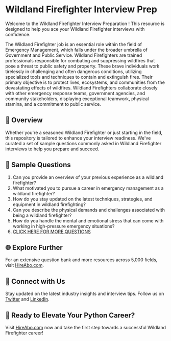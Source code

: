 # Wildland Firefighter Interview Prep

Welcome to the Wildland Firefighter Interview Preparation ! This resource is designed to help you ace your Wildland Firefighter interviews with confidence.

The Wildland Firefighter job is an essential role within the field of Emergency Management, which falls under the broader umbrella of Government and Public Service. Wildland Firefighters are trained professionals responsible for combating and suppressing wildfires that pose a threat to public safety and property. These brave individuals work tirelessly in challenging and often dangerous conditions, utilizing specialized tools and techniques to contain and extinguish fires. Their primary objective is to protect lives, ecosystems, and communities from the devastating effects of wildfires. Wildland Firefighters collaborate closely with other emergency response teams, government agencies, and community stakeholders, displaying exceptional teamwork, physical stamina, and a commitment to public service.

## 🚀 Overview

Whether you're a seasoned Wildland Firefighter or just starting in the field, this repository is tailored to enhance your interview readiness. We've curated a set of sample questions commonly asked in Wildland Firefighter interviews to help you prepare and succeed.

## 📝 Sample Questions

1. Can you provide an overview of your previous experience as a wildland firefighter?
2. What motivated you to pursue a career in emergency management as a wildland firefighter?
3. How do you stay updated on the latest techniques, strategies, and equipment in wildland firefighting?
4. Can you describe the physical demands and challenges associated with being a wildland firefighter?
5. How do you handle the mental and emotional stress that can come with working in high-pressure emergency situations?
6. [CLICK HERE FOR MORE QUESTIONS](https://hireabo.com/job/17_4_13/Wildland%20Firefighter)

## 🌐 Explore Further

For an extensive question bank and more resources across 5,000 fields, visit [HireAbo.com](https://www.hireabo.com).

## 📱 Connect with Us

Stay updated on the latest industry insights and interview tips. Follow us on [Twitter](https://twitter.com/hireabo) and [LinkedIn](https://www.linkedin.com/in/hire-abo-3609972a8/).

## 🚀 Ready to Elevate Your Python Career?

Visit [HireAbo.com](https://www.hireabo.com) now and take the first step towards a successful Wildland Firefighter career!